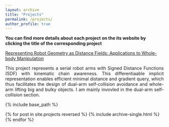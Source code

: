 ```yaml
---
layout: archive
title: "Projects"
permalink: /projects/
author_profile: true
---
```

**You can find more details about each project on the its website by clicking the title of the corresponding project**

[Representing Robot Geometry as Distance Fields: Applications to Whole-body Manipulation](https://sites.google.com/view/lrdf)

<div style="text-align:justify;">
This project represents a serial robot arms with Signed Distance Functions (SDF) with kinematic chain awareness. This differentiaable implicit representation enables efficient minimal distance and gradient query, which thus facilitates the design of dual-arm self-collision avoidance and whole-arm lifting big and bulky objects. I am mainly invovled in the dual-arm self-collision section.
</div>

<!-- load other projects in _projects at the end -->
{% include base_path %}

{% for post in site.projects reversed %}
  {% include archive-single.html %}
{% endfor %}